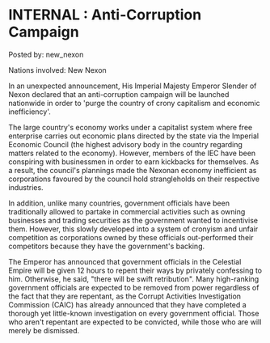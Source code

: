 # INTERNAL : Anti-Corruption Campaign 

Posted by: new_nexon

Nations involved: New Nexon

In an unexpected announcement, His Imperial Majesty Emperor Slender of Nexon declared that an anti-corruption campaign will be launched nationwide in order to 'purge the country of crony capitalism and economic inefficiency'.

The large country's economy works under a capitalist system where free enterprise carries out economic plans directed by the state via the Imperial Economic Council (the highest advisory body in the country regarding matters related to the economy). However, members of the IEC have been conspiring with businessmen in order to earn kickbacks for themselves. As a result, the council's plannings made the Nexonan economy inefficient as corporations favoured by the council hold strangleholds on their respective industries. 

In addition, unlike many countries, government officials have been traditionally allowed to partake in commercial activities such as owning businesses and trading securities as the government wanted to incentivise them. However, this slowly developed into a system of cronyism and unfair competition as corporations owned by these officials out-performed their competitors because they have the government's backing.

The Emperor has announced that government officials in the Celestial Empire will be given 12 hours to repent their ways by privately confessing to him. Otherwise, he said, "there will be swift retribution". Many high-ranking government officials are expected to be removed from power regardless of the fact that they are repentant, as the Corrupt Activities Investigation Commission (CAIC) has already announced that they have completed a thorough yet little-known investigation on every government official. Those who aren't repentant are expected to be convicted, while those who are will merely be dismissed.